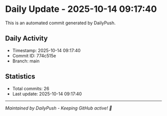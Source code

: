 # Daily Update - 2025-10-14 09:17:40

This is an automated commit generated by DailyPush.

## Daily Activity
- Timestamp: 2025-10-14 09:17:40
- Commit ID: 774c515e
- Branch: main

## Statistics
- Total commits: 26
- Last update: 2025-10-14 09:17:40

---
*Maintained by DailyPush - Keeping GitHub active! 🚀*
